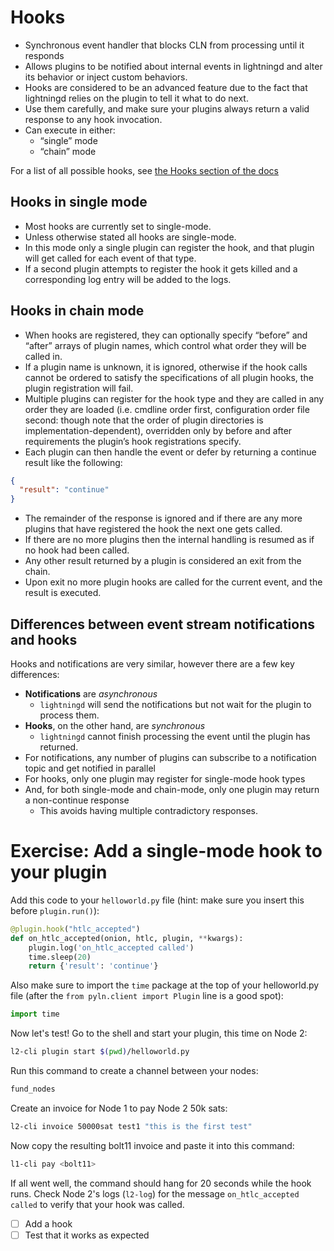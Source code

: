 # Hooks

- Synchronous event handler that blocks CLN from processing until it responds
- Allows plugins to be notified about internal events in lightningd and alter its behavior or inject custom behaviors.
- Hooks are considered to be an advanced feature due to the fact that lightningd relies on the plugin to tell it what to do next. 
- Use them carefully, and make sure your plugins always return a valid response to any hook invocation.
- Can execute in either:
  - “single” mode
  - “chain” mode

For a list of all possible hooks, see [the Hooks section of the docs](https://docs.corelightning.org/docs/hooks)

## Hooks in single mode

- Most hooks are currently set to single-mode.
- Unless otherwise stated all hooks are single-mode.
- In this mode only a single plugin can register the hook, and that plugin will get called for each event of that type. 
- If a second plugin attempts to register the hook it gets killed and a corresponding log entry will be added to the logs.

## Hooks in chain mode
- When hooks are registered, they can optionally specify “before” and “after” arrays of plugin names, which control what order they will be called in.
- If a plugin name is unknown, it is ignored, otherwise if the hook calls cannot be ordered to satisfy the specifications of all plugin hooks, the plugin registration will fail.
- Multiple plugins can register for the hook type and they are called in any order they are loaded (i.e. cmdline order first, configuration order file second: though note that the order of plugin directories is implementation-dependent), overridden only by before and after requirements the plugin’s hook registrations specify. 
- Each plugin can then handle the event or defer by returning a continue result like the following:
```json
{
  "result": "continue"
}
```
- The remainder of the response is ignored and if there are any more plugins that have registered the hook the next one gets called.
- If there are no more plugins then the internal handling is resumed as if no hook had been called.
- Any other result returned by a plugin is considered an exit from the chain.
- Upon exit no more plugin hooks are called for the current event, and the result is executed.

## Differences between event stream notifications and hooks

Hooks and notifications are very similar, however there are a few key differences:

- **Notifications** are *asynchronous*
  - `lightningd` will send the notifications but not wait for the plugin to process them. 
- **Hooks**, on the other hand, are *synchronous*
  - `lightningd` cannot finish processing the event until the plugin has returned.
- For notifications, any number of plugins can subscribe to a notification topic and get notified in parallel
- For hooks, only one plugin may register for single-mode hook types
- And, for both single-mode and chain-mode, only one plugin may return a non-continue response
  - This avoids having multiple contradictory responses.

# Exercise: Add a single-mode hook to your plugin

Add this code to your `helloworld.py` file (hint: make sure you insert this before `plugin.run()`):

```python
@plugin.hook("htlc_accepted")
def on_htlc_accepted(onion, htlc, plugin, **kwargs):
    plugin.log('on_htlc_accepted called')
    time.sleep(20)
    return {'result': 'continue'}
```

Also make sure to import the `time` package at the top of your helloworld.py file (after the `from pyln.client import Plugin` line is a good spot):

```python
import time
```

Now let's test! Go to the shell and start your plugin, this time on Node 2:

```sh
l2-cli plugin start $(pwd)/helloworld.py
```

Run this command to create a channel between your nodes:

```sh
fund_nodes
```

Create an invoice for Node 1 to pay Node 2 50k sats:

```sh
l2-cli invoice 50000sat test1 "this is the first test"
```

Now copy the resulting bolt11 invoice and paste it into this command:

```sh
l1-cli pay <bolt11>
```

If all went well, the command should hang for 20 seconds while the hook runs. Check Node 2's logs (`l2-log`) for the message `on_htlc_accepted called` to verify that your hook was called.

- [ ] Add a hook
- [ ] Test that it works as expected
